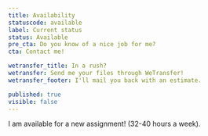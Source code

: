 ```yaml
---
title: Availability
statuscode: available
label: Current status
status: Available
pre_cta: Do you know of a nice job for me?
cta: Contact me!

wetransfer_title: In a rush?
wetransfer: Send me your files through WeTransfer!
wetransfer_footer: I'll mail you back with an estimate.

published: true
visible: false
---
```

I am available for a new assignment! (32-40 hours a week).